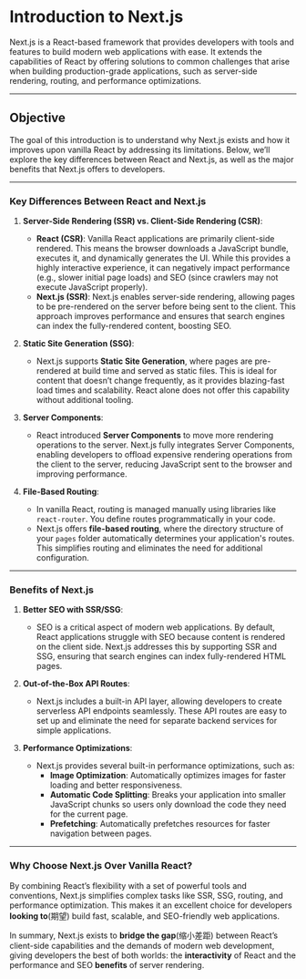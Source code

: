 # Introduction to Next.js

<audio src="..\mp3\Next js is a Re.mp3"></audio>

Next.js is a React-based framework that provides developers with tools and features to build modern web applications with ease. It extends the capabilities of React by offering solutions to common challenges that arise when building production-grade applications, such as server-side rendering, routing, and performance optimizations.

---

## **Objective** 

<audio src="..\mp3\The goal of thi.mp3"></audio>

The goal of this introduction is to understand why Next.js exists and how it improves upon vanilla React by addressing its limitations. Below, we’ll explore the key differences between React and Next.js, as well as the major benefits that Next.js offers to developers.

---

### **Key Differences Between React and Next.js**

1. **Server-Side Rendering (SSR) vs. Client-Side Rendering (CSR)**:

    <audio src="..\mp3\- __React (CSR).mp3"></audio>

    - **React (CSR)**: Vanilla React applications are primarily client-side rendered. This means the browser downloads a JavaScript bundle, executes it, and dynamically generates the UI. While this provides a highly interactive experience, it can negatively impact performance (e.g., slower initial page loads) and SEO (since crawlers may not execute JavaScript properly).
    - **Next.js (SSR)**: Next.js enables server-side rendering, allowing pages to be pre-rendered on the server before being sent to the client. This approach improves performance and ensures that search engines can index the fully-rendered content, boosting SEO.

2. **Static Site Generation (SSG)**:

    <audio src="..\mp3\2024年12月18日21点30分.mp3"></audio>

    - Next.js supports **Static Site Generation**, where pages are pre-rendered at build time and served as static files. This is ideal for content that doesn’t change frequently, as it provides blazing-fast load times and scalability. React alone does not offer this capability without additional tooling.

3. **Server Components**:

    <audio src="..\mp3\React introduce.mp3"></audio>

    - React introduced **Server Components** to move more rendering operations to the server. Next.js fully integrates Server Components, enabling developers to offload expensive rendering operations from the client to the server, reducing JavaScript sent to the browser and improving performance.

4. **File-Based Routing**:

    <audio src="..\mp3\- In vanilla Re.mp3"></audio>

    - In vanilla React, routing is managed manually using libraries like `react-router`. You define routes programmatically in your code.
    - Next.js offers **file-based routing**, where the directory structure of your `pages` folder automatically determines your application's routes. This simplifies routing and eliminates the need for additional configuration.

---

### **Benefits of Next.js**

<audio src="..\mp3\1. __Better SEO.mp3"></audio>

1. **Better SEO with SSR/SSG**:
    - SEO is a critical aspect of modern web applications. By default, React applications struggle with SEO because content is rendered on the client side. Next.js addresses this by supporting SSR and SSG, ensuring that search engines can index fully-rendered HTML pages.

2. **Out-of-the-Box API Routes**:
    - Next.js includes a built-in API layer, allowing developers to create serverless API endpoints seamlessly. These API routes are easy to set up and eliminate the need for separate backend services for simple applications.

3. **Performance Optimizations**:
    - Next.js provides several built-in performance optimizations, such as:
        - **Image Optimization**: Automatically optimizes images for faster loading and better responsiveness.
        - **Automatic Code Splitting**: Breaks your application into smaller JavaScript chunks so users only download the code they need for the current page.
        - **Prefetching**: Automatically prefetches resources for faster navigation between pages.

---

### **Why Choose Next.js Over Vanilla React?**

<audio src="..\mp3\By combining Re.mp3"></audio>

By combining React’s flexibility with a set of powerful tools and conventions, Next.js simplifies complex tasks like SSR, SSG, routing, and performance optimization. This makes it an excellent choice for developers **looking to**(期望) build fast, scalable, and SEO-friendly web applications.

In summary, Next.js exists to **bridge the gap**(缩小差距) between React’s client-side capabilities and the demands of modern web development, giving developers the best of both worlds: the **interactivity** of React and the performance and SEO **benefits** of server rendering.